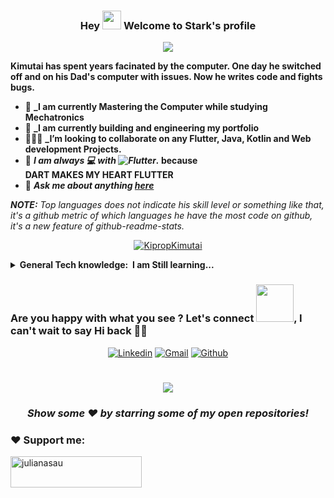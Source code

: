 <h3 align="center">
 Hey <img src="https://media.giphy.com/media/hvRJCLFzcasrR4ia7z/giphy.gif" width="30px"/> Welcome to Stark's profile
</h3>

<!-- Typing SVG by DenverCoder1 - https://github.com/DenverCoder1/readme-typing-svg -->
<p align="center">
  <a href="https://github.com/DenverCoder1/readme-typing-svg"><img src="https://readme-typing-svg.herokuapp.com/?lines=He+is+a+Mobile%20developer%20using%20Flutter;%20Life Long +Learner;Learning%20through%20experiences;Always%20learning%20new%20things&center=true&width=500&height=45"></a>
</p>

**Kimutai has spent years facinated by the computer. One day he switched off and on his Dad's computer with issues. Now he writes code and fights bugs.**

- 🔭 **_I am currently Mastering the Computer while studying Mechatronics**
- 🌱 **_I am currently building and engineering my portfolio**
- 👨🏽‍🏫 **_I’m looking to collaborate on any Flutter, Java, Kotlin and Web development Projects.**
- 👯 **_I am always 💻 with ![Flutter](https://img.shields.io/badge/FLUTTER-02569B.svg?&style=flat&logo=flutter&logoColor=white)._ because<br/> DART MAKES MY HEART FLUTTER**
- 💬 **_Ask me about anything [here](https://github.com/STARKthegreat/STARKthegreat/issues)_**

_**NOTE:** Top languages does not indicate his skill level or something like that, it's a github metric of which languages he have the most code on github, it's a new feature of github-readme-stats._

<p align="center"> <a href="https://github-readme-stats.vercel.app/api/top-langs/?username=STARKthegreat&hide=TeX&layout=compact&theme=gotham"><img src="https://github-readme-stats.vercel.app/api/top-langs/?username=STARKthegreat&hide=TeX&layout=compact&theme=gotham" alt="KipropKimutai" /></a> </p>


<!-- ✏ Checkout my Languages and tools

<code><img height="30" src="https://raw.githubusercontent.com/github/explore/80688e429a7d4ef2fca1e82350fe8e3517d3494d/topics/dart/dart.png"></code>
<code><img height="30" src="https://raw.githubusercontent.com/github/explore/80688e429a7d4ef2fca1e82350fe8e3517d3494d/topics/flutter/flutter.png"></code>
<code><img height="30" src="https://raw.githubusercontent.com/github/explore/80688e429a7d4ef2fca1e82350fe8e3517d3494d/topics/javascript/javascript.png"></code>
<code><img height="30" src="https://raw.githubusercontent.com/github/explore/80688e429a7d4ef2fca1e82350fe8e3517d3494d/topics/typescript/typescript.png"></code>
<code><img height="30" src="https://raw.githubusercontent.com/github/explore/80688e429a7d4ef2fca1e82350fe8e3517d3494d/topics/nodejs/nodejs.png"></code>
<code><img height="30" src="https://raw.githubusercontent.com/github/explore/5c058a388828bb5fde0bcafd4bc867b5bb3f26f3/topics/graphql/graphql.png"></code> -->

<!-- Badges template - https://github.com/Ileriayo/markdown-badges-->

<details>
  <summary><b>General Tech knowledge: &nbsp;I am Still learning...</b></summary>
  <br/>
  <h4>COMPTIA A+ <h4>

## 🛠️ My favorite tools

### 👨‍💻 **Programming languages**

<p>

![Dart](https://img.shields.io/badge/DART-%230175C2.svg?&style=flat&logo=dart&logoColor=white) &nbsp;\
![HTML5](https://img.shields.io/badge/HTML5-E34F26.svg?&style=flat&logo=html5&logoColor=white)&nbsp;
![Kotlin](https://img.shields.io/badge/Kotlin-%230095D5.svg?logo=Kotlin&logoColor=white)&nbsp;
![Java](https://img.shields.io/badge/Java-%23007396.svg?logo=java&logoColor=white)&nbsp;\
![Scratch](https://img.shields.io/badge/Scratch%20-%234D97FF.svg?logo=scratch&logoColor=white)&nbsp;
</p>

### 🧰 **Frameworks and libraries**

<p>

![Flutter](https://img.shields.io/badge/FLUTTER-02569B.svg?&style=flat&logo=flutter&logoColor=white) &nbsp;
![GitHub Actions](https://img.shields.io/badge/GitHub%20Actions%20-%232671E5.svg?logo=github%20actions&logoColor=white) &nbsp;\
![Material Design](https://img.shields.io/badge/Material%20Design%20-%230081CB.svg?logo=material-design&logoColor=white) &nbsp;


</p>

### 🗄️ **Databases and cloud hosting**

<p>


![Firebase](https://img.shields.io/badge/FIREBASE-FFCA28.svg?&style=flat&logo=firebase&logoColor=black)&nbsp;
![DigitalOcean](https://img.shields.io/badge/Digital-Ocean-blue)&nbsp;
![GitHub Pages](https://img.shields.io/badge/GitHub%20Pages-%23327FC7.svg?logo=github&logoColor=white)&nbsp;
![MongoDB](https://img.shields.io/badge/MONGODB-47A248.svg?&style=flat&logo=mongodb&logoColor=white)&nbsp;


</p>

### 💻 **Software and tools**

<p>


![Andriod Studio](https://img.shields.io/badge/Android%20Studio-008678.svg?logo=android-studio&logoColor=white)&nbsp;
![Android](https://img.shields.io/badge/Android-3DDC84?logo=android&logoColor=white)&nbsp;
![Blockchain](https://img.shields.io/badge/BLOCKCHAIN-121D33.svg?&style=flat&logo=blockchain-dot-com&logoColor=white)&nbsp;
![FIGMA](https://img.shields.io/badge/figma-%23F24E1E.svg?&style=for-the-badge&logo=figma&logoColor=white)&nbsp;\
![Git](https://img.shields.io/badge/GIT-%23F05033.svg?&style=flat&logo=git&logoColor=white)&nbsp;
![GitHub](https://img.shields.io/badge/GITHUB-%23121011.svg?&style=flat&logo=github&logoColor=white)&nbsp;
![GitLab](https://img.shields.io/badge/GITLAB-%23181717.svg?&style=flat&logo=gitlab&logoColor=white)&nbsp;
![Google Sheets](https://img.shields.io/badge/Google%20Sheets%20-%2334A853.svg?logo=google%20sheets&logoColor=white)&nbsp;\
![Gradle](https://img.shields.io/badge/GRADLE-02303A.svg?&style=flat&logo=gradle)&nbsp;
![IntelliJ](https://img.shields.io/badge/INTELLIJ-000000.svg?&style=flat&logo=intellij-idea)&nbsp;
![LINUX](https://img.shields.io/badge/LINUX-FCC624?style=flat-square&logo=linux&logoColor=black)&nbsp;
![MVVM Architecture](https://img.shields.io/badge/MVVM-888888.svg?&style=flat&logoColor=white)&nbsp;
![Postman](https://img.shields.io/badge/Postman-FF6C37?logo=postman&logoColor=white)&nbsp;
![REST API](https://img.shields.io/badge/REST-02569B.svg?&style=flat&logo=rest&logoColor=white)&nbsp;
![Stack Overflow](https://img.shields.io/badge/-Stack%20Overflow-FE7A16?logo=stack-overflow&logoColor=white)&nbsp;
![Blender](https://img.shields.io/badge/BLENDER-3D--Model-red)&nbsp;\
![VSCode](https://img.shields.io/badge/VSCODE-007ACC.svg?&style=flat&logo=visual-studio-code)&nbsp;


</p>

</details>

### Are you happy with what you see ? Let's connect <img src="https://media.giphy.com/media/LnQjpWaON8nhr21vNW/giphy.gif" width="60">, I can't wait to say Hi back 🙋‍♂️

<p align="center">
  <a href="https://www.linkedin.com/in/emmanuel-kimutai-a91209231"><img alt="Linkedin" title="Connect with linkedin" src="https://img.shields.io/badge/linkedin-%230077B5.svg?&style=for-the-badge&logo=linkedin&logoColor=white"></a>
<a href="mailto: emmanuelkipropkimutai@gmail.com"><img alt="Gmail" title="Email Kiprop Kimutai" src="https://img.shields.io/badge/Gmail-D14836?style=for-the-badge&logo=gmail&logoColor=white"></a>
<a href="https://github.com/STARKthegreat"><img alt="Github" title="Follow Kiprop Kimutai" src="https://img.shields.io/badge/github-%23121011.svg?&style=for-the-badge&logo=github&logoColor=white"/></a>
</p>

#

<div align="center">

![](https://visitor-badge.glitch.me/badge?page_id=isaacadariku.isaacadariku)

### **_Show some ❤️ by starring some of my open repositories!_**

</div>


<h3 align="left">❤ Support me:</h3>
<p><a href="https://www.buymeacoffee.com/STARKthegreat"> <img align="left" src="https://cdn.buymeacoffee.com/buttons/v2/default-yellow.png" height="50" width="210" alt="julianasau" /></a></p><br><br>

  
